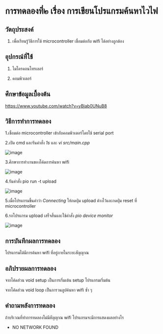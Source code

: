 # การทดลองที่๒ เรื่อง การเขียนโปรแกรมค้นหาไวไฟ

## วัตถุประสงค์
1. เพื่อเรียนรู้วิธีการใช้ microcontroller เชื่อมต่อกับ wifi ได้อย่างถูกต้อง

## อุปกรณ์ที่ใช้
1. ไมโครคอนโทรเลอร์

2. คอมพิวเตอร์

## ศึกษาข้อมูลเบื้องต้น

https://www.youtube.com/watch?v=yBjab0UNuB8

## วิธีการทำการทดลอง

1.เชื่อมต่อ microcontroller เข้ากับคอมพิวเตอร์โดยใช้ serial port

2.เปิด cmd และรันคำสั่ง _1s_ และ _vi src/main.cpp_


![image](https://user-images.githubusercontent.com/80879398/112192091-3e3ad680-8c39-11eb-8828-70c6cff2d4de.png)

3.ศึกษาการทำงานของโค้ดการค้นหา wifi

![image](https://user-images.githubusercontent.com/80879398/112192096-3f6c0380-8c39-11eb-8e3b-2a28213fcfa1.png)

4.รันคำสั่ง pio run -t upload

![image](https://user-images.githubusercontent.com/80879398/112192100-40049a00-8c39-11eb-8864-beecb60833c8.png)

5.เมื่อโปรแกรมขึ้นคำว่า _Connecting_ ให้กดปุ่ม upload ค้างไว้และกดปุ่ม reset ที่ microcontroller

6.รอโปรแกรม upload เสร็จสิ้นและใช้คำสั่ง _pio device monitor_ 

![image](https://user-images.githubusercontent.com/80879398/112192108-41ce5d80-8c39-11eb-8274-5076c34df410.png)

## การบันทึกผลการทดลอง

โปรแกรมได้มีการค้นหา wifi ที่อยู่ภายในระยะสัญญาณ

## อภิปรายผลการทดลอง

จากโค้ดส่วน void setup เป็นการเริ่มเต้น setup โปรแกรมเริ่มต้น

จากโค้ดส่วน void loop เป็นการวนลูปค้นหา wifi ซ้ำ ๆ 

## คำถามหลังการทดลอง

ถ้าบริเวณที่ทำการทดลองไม่มีสัญญาณ wifi โปรแกรมจะมีการแสดงผลอย่างไร
- NO NETWORK FOUND
